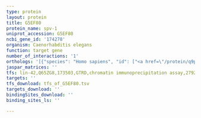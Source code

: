 ```yaml
---
type: protein
layout: protein
title: G5EF80
protein_name: spv-1
uniprot_accession: G5EF80
ncbi_gene_id: '174278'
organism: Caenorhabditis elegans
function: target gene
number_of_interactions: '1'
orthologs: '[{"species": "Homo sapiens", "id": ["<a href=\"/protein/q9p107\">Q9P107</a>"]}, {"species": "Mus musculus", "id": ["<a href=\"/protein/q6pgg2\">Q6PGG2</a>"]}, {"species": "Rattus norvegicus", "id": ["<a href=\"/protein/d3za46\">D3ZA46</a>"]}, {"species": "Danio rerio", "id": ["F1Q6Y5", "E7FEG0"]}]'
jaspar_matrices: ''
tfs: lin-42,Q65ZG8,173503,GTRD,chromatin immunoprecipitation assay,27924024%5Buid%5D,No
targets: ''
tfs_download: tfs_of_G5EF80.tsv
targets_download: ''
bindingSites_download: ''
binding_sites_ls: ''

---
```

